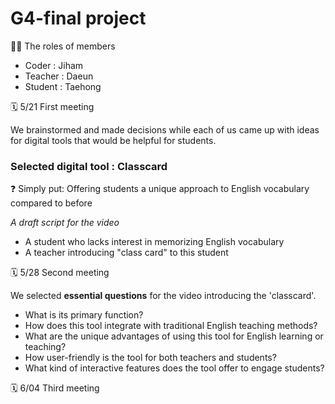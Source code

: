 # G4-final project
🙌🏻 The roles of members

+ Coder : Jiham
+ Teacher : Daeun 
+ Student : Taehong

🗓 5/21 First meeting

We brainstormed and made decisions while each of us came up with ideas for digital tools that would be helpful for students.
### Selected digital tool : Classcard
❓ Simply put: Offering students a unique approach to English vocabulary compared to before

*A draft script for the video*

+ A student who lacks interest in memorizing English vocabulary
+ A teacher introducing "class card" to this student

🗓 5/28 Second meeting 

 We selected **essential questions** for the video introducing the 'classcard'.
 
+ What is its primary function?
+ How does this tool integrate with traditional English teaching methods?
+ What are the unique advantages of using this tool for English learning or teaching?
+ How user-friendly is the tool for both teachers and students?
+ What kind of interactive features does the tool offer to engage students?

🗓 6/04 Third meeting

